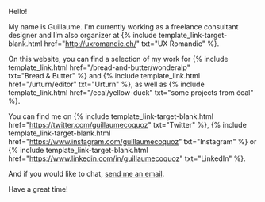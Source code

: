 Hello!

My name is Guillaume. I'm currently working as a freelance consultant designer and I’m also organizer at {% include template_link-target-blank.html href="http://uxromandie.ch/" txt="UX&nbsp;Romandie" %}. 

On this website, you can find a selection of my work for {% include template_link.html href="/bread-and-butter/wonderalp" txt="Bread&nbsp;&&nbsp;Butter" %} and {% include template_link.html href="/urturn/editor" txt="Urturn" %}, as well as {% include template_link.html href="/ecal/yellow-duck" txt="some&nbsp;projects&nbsp;from&nbsp;écal" %}. 

You can find me on {% include template_link-target-blank.html href="https://twitter.com/guillaumecoquoz" txt="Twitter" %}, {% include template_link-target-blank.html href="https://www.instagram.com/guillaumecoquoz" txt="Instagram" %} or {% include template_link-target-blank.html href="https://www.linkedin.com/in/guillaumecoquoz" txt="LinkedIn" %}.

And if you would like to chat, <a href="mailto:guillaume@c-c-t-c.com?Subject=Contact%20from%20website">send&nbsp;me&nbsp;an&nbsp;email</a>.

Have a great time!